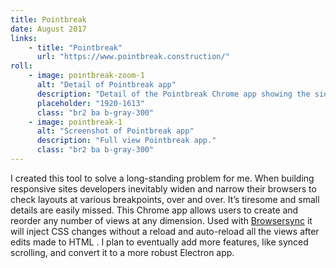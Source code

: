 ```yaml
---
title: Pointbreak
date: August 2017
links:
    - title: "Pointbreak"
      url: "https://www.pointbreak.construction/"
roll:
    - image: pointbreak-zoom-1
      alt: "Detail of Pointbreak app"
      description: "Detail of the Pointbreak Chrome app showing the sidebar tools for adding, reordering, and removing views."
      placeholder: "1920-1613"
      class: "br2 ba b-gray-300"
    - image: pointbreak-1
      alt: "Screenshot of Pointbreak app"
      description: "Full view Pointbreak app."
      class: "br2 ba b-gray-300"
---
```


I created this tool to solve a long-standing problem for me. When building responsive sites developers inevitably widen and narrow their browsers to check layouts at various breakpoints, over and over. It’s tiresome and small details are easily missed. This Chrome app allows users to create and reorder any number of views at any dimension. Used with [Browsersync](https://browsersync.io/) it will inject CSS changes without a reload and auto-reload all the views after edits made to HTML . I plan to eventually add more features, like synced scrolling, and convert it to a more robust Electron app.  

